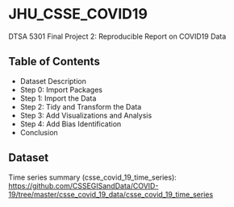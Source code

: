 # JHU_CSSE_COVID19

DTSA 5301 Final Project 2: Reproducible Report on COVID19 Data

## Table of Contents
- Dataset Description
- Step 0: Import Packages
- Step 1: Import the Data
- Step 2: Tidy and Transform the Data
- Step 3: Add Visualizations and Analysis
- Step 4: Add Bias Identification
- Conclusion

## Dataset
Time series summary (csse_covid_19_time_series): <https://github.com/CSSEGISandData/COVID-19/tree/master/csse_covid_19_data/csse_covid_19_time_series>
